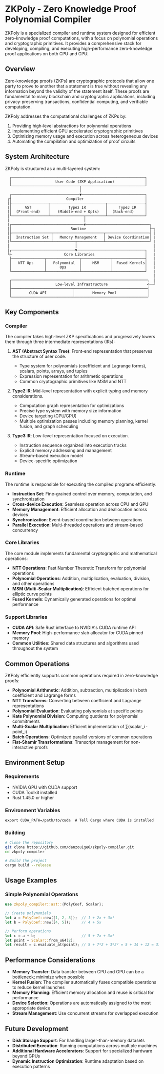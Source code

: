 # ZKPoly - Zero Knowledge Proof Polynomial Compiler

ZKPoly is a specialized compiler and runtime system designed for efficient zero-knowledge proof computations, with a focus on polynomial operations and cryptographic primitives. It provides a comprehensive stack for developing, compiling, and executing high-performance zero-knowledge proof applications on both CPU and GPU.

## Overview

Zero-knowledge proofs (ZKPs) are cryptographic protocols that allow one party to prove to another that a statement is true without revealing any information beyond the validity of the statement itself. These proofs are fundamental to many blockchain and cryptographic applications, including privacy-preserving transactions, confidential computing, and verifiable computation.

ZKPoly addresses the computational challenges of ZKPs by:

1. Providing high-level abstractions for polynomial operations
2. Implementing efficient GPU accelerated cryptographic primitives
3. Optimizing memory usage and execution across heterogeneous devices
4. Automating the compilation and optimization of proof circuits

## System Architecture

ZKPoly is structured as a multi-layered system:

```
  ┌─────────────────────────────────────────────────────────────┐
  │                    User Code (ZKP Application)              │
  └───────────────────────────────┬─────────────────────────────┘
                                  │
  ┌───────────────────────────────▼─────────────────────────────┐
 ┌┤                         Compiler                            │
 |├─────────────────┬─────────────────────────┬─────────────────┤
 |│      AST        │        Type2 IR         │     Type3 IR    │
 |│  (Front-end)    │   (Middle-end + Opts)   │  (Back-end)     │
 |└─────────────────┴───────────────┬─────────┴─────────────────┘
 |                                  │
 |┌─────────────────────────────────▼─────────────────────────────┐
 |│                           Runtime                             ├─┐
 |├──────────────────┬───────────────────────┬────────────────────┤ |
 |│  Instruction Set │   Memory Management   │ Device Coordination│ |
 |└──────────────────┴──────────┬────────────┴────────────────────┘ |
 |                              │                                   |
 |┌─────────────────────────────▼───────────────────────────────┐   |
 └>                        Core Libraries                       │   |
  ├───────────────┬───────────────┬─────────────┬───────────────┤   |
  │   NTT Ops     │   Polynomial  │     MSM     │  Fused Kernels│   |
  │               │      Ops      │             │               │   |
  └───────────────┴───────────────┴─────────────┴───────────────┘   |
                                                                    |
  ┌──────────────────────────────────────────────────────────────┐  |
  │                    Low-level Infrastructure                  <──┘
  ├────────────────────────────┬─────────────────────────────────┤
  │        CUDA API            │        Memory Pool              │
  └────────────────────────────┴─────────────────────────────────┘
```

## Key Components

### Compiler

The compiler takes high-level ZKP specifications and progressively lowers them through three intermediate representations (IRs):

1. **AST (Abstract Syntax Tree)**: Front-end representation that preserves the structure of user code.
   - Type system for polynomials (coefficient and Lagrange forms), scalars, points, arrays, and tuples
   - Expression representation for arithmetic operations
   - Common cryptographic primitives like MSM and NTT

2. **Type2 IR**: Mid-level representation with explicit typing and memory considerations.
   - Computation graph representation for optimizations
   - Precise type system with memory size information
   - Device targeting (CPU/GPU)
   - Multiple optimization passes including memory planning, kernel fusion, and graph scheduling

3. **Type3 IR**: Low-level representation focused on execution.
   - Instruction sequence organized into execution tracks
   - Explicit memory addressing and management
   - Stream-based execution model
   - Device-specific optimization

### Runtime

The runtime is responsible for executing the compiled programs efficiently:

- **Instruction Set**: Fine-grained control over memory, computation, and synchronization
- **Cross-device Execution**: Seamless operation across CPU and GPU
- **Memory Management**: Efficient allocation and deallocation across devices
- **Synchronization**: Event-based coordination between operations
- **Parallel Execution**: Multi-threaded operations and stream-based concurrency

### Core Libraries

The core module implements fundamental cryptographic and mathematical operations:

- **NTT Operations**: Fast Number Theoretic Transform for polynomial operations
- **Polynomial Operations**: Addition, multiplication, evaluation, division, and other operations
- **MSM (Multi-Scalar Multiplication)**: Efficient batched operations for elliptic curve points
- **Fused Kernels**: Dynamically generated operations for optimal performance

### Support Libraries

- **CUDA API**: Safe Rust interface to NVIDIA's CUDA runtime API
- **Memory Pool**: High-performance slab allocator for CUDA pinned memory
- **Common Utilities**: Shared data structures and algorithms used throughout the system

## Common Operations

ZKPoly efficiently supports common operations required in zero-knowledge proofs:

- **Polynomial Arithmetic**: Addition, subtraction, multiplication in both coefficient and Lagrange forms
- **NTT Transforms**: Converting between coefficient and Lagrange representations
- **Polynomial Evaluation**: Evaluating polynomials at specific points
- **Kate Polynomial Division**: Computing quotients for polynomial commitments
- **Multi-Scalar Multiplication**: Efficient implementation of ∑(scalar_i · point_i)
- **Batch Operations**: Optimized parallel versions of common operations
- **Fiat-Shamir Transformations**: Transcript management for non-interactive proofs

## Environment Setup

### Requirements

- NVIDIA GPU with CUDA support
- CUDA Toolkit installed
- Rust 1.45.0 or higher

### Environment Variables

```
export CUDA_PATH=/path/to/cuda  # Tell Cargo where CUDA is installed
```

### Building

```bash
# Clone the repository
git clone https://github.com/danzou1ge6/zkpoly-compiler.git
cd zkpoly-compiler

# Build the project
cargo build --release
```

## Usage Examples

### Simple Polynomial Operations

```rust
use zkpoly_compiler::ast::{PolyCoef, Scalar};

// Create polynomials
let a = PolyCoef::new([1, 2, 3]);  // 1 + 2x + 3x²
let b = PolyCoef::new([4, 5]);     // 4 + 5x

// Perform operations
let c = a + b;                     // 5 + 7x + 3x²
let point = Scalar::from_u64(2);
let result = c.evaluate_at(point); // 5 + 7*2 + 3*2² = 5 + 14 + 12 = 31
```

## Performance Considerations

- **Memory Transfer**: Data transfer between CPU and GPU can be a bottleneck; minimize when possible
- **Kernel Fusion**: The compiler automatically fuses compatible operations to reduce kernel launches
- **Memory Planning**: Efficient memory allocation and reuse is critical for performance
- **Device Selection**: Operations are automatically assigned to the most appropriate device
- **Stream Management**: Use concurrent streams for overlapped execution

## Future Development

- **Disk Storage Support**: For handling larger-than-memory datasets
- **Distributed Execution**: Running computations across multiple machines
- **Additional Hardware Accelerators**: Support for specialized hardware beyond GPUs
- **Dynamic Instruction Optimization**: Runtime adaptation based on execution patterns

